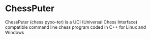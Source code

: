 # ChessPuter
ChessPuter (chess pyoo-ter) is a UCI (Universal Chess Interface) compatible command line chess program coded in C++ for Linux and Windows

